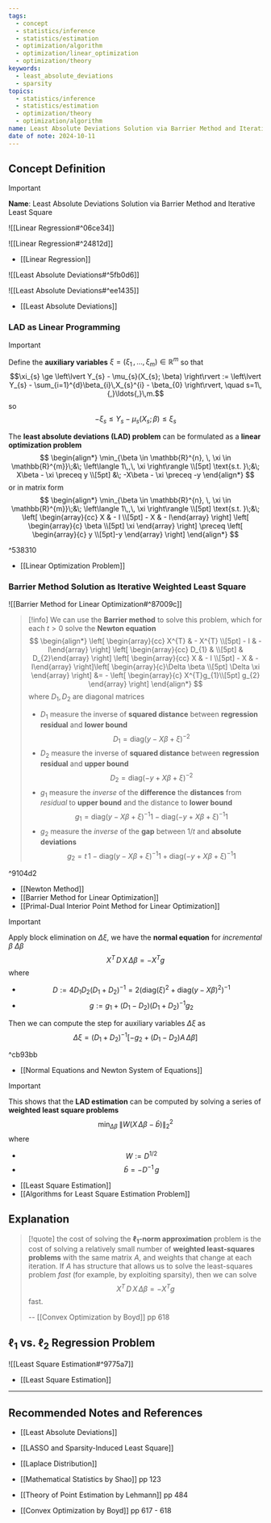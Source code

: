 ```yaml
---
tags:
  - concept
  - statistics/inference
  - statistics/estimation
  - optimization/algorithm
  - optimization/linear_optimization
  - optimization/theory
keywords:
  - least_absolute_deviations
  - sparsity
topics:
  - statistics/inference
  - statistics/estimation
  - optimization/theory
  - optimization/algorithm
name: Least Absolute Deviations Solution via Barrier Method and Iterative Least Square
date of note: 2024-10-11
---
```


## Concept Definition

>[!important]
>**Name**: Least Absolute Deviations Solution via Barrier Method and Iterative Least Square

![[Linear Regression#^06ce34]]

![[Linear Regression#^24812d]]

- [[Linear Regression]]

![[Least Absolute Deviations#^5fb0d6]]

![[Least Absolute Deviations#^ee1435]]

- [[Least Absolute Deviations]]

### LAD as Linear Programming

>[!important]
>Define the **auxiliary variables** $\xi = (\xi_{1} \,{,}\ldots{,}\,\xi_{m})\in \mathbb{R}^{m}$ so that 
>$$\xi_{s} \ge \left\lvert Y_{s} - \mu_{s}(X_{s}; \beta) \right\rvert := \left\lvert Y_{s} - \sum_{i=1}^{d}\beta_{i}\,X_{s}^{i} - \beta_{0}  \right\rvert, \quad s=1\,{,}\ldots{,}\,m.$$
>so
>$$
> -\xi_{s} \le Y_{s} - \mu_{s}(X_{s}; \beta)  \le \xi_{s}
>$$
>
>The **least  absolute deviations (LAD) problem** can be formulated as a **linear optimization problem**
>$$
>\begin{align*}
> \min_{\beta \in \mathbb{R}^{n}, \, \xi \in \mathbb{R}^{m}}\;&\; \left\langle  1\,,\, \xi   \right\rangle \\[5pt]
> \text{s.t. }\;&\; X\beta - \xi \preceq y \\[5pt]
> &\; -X\beta - \xi \preceq -y
>\end{align*}
>$$
>or in matrix form
>$$
>\begin{align*}
> \min_{\beta \in \mathbb{R}^{n}, \, \xi \in \mathbb{R}^{m}}\;&\; \left\langle  1\,,\, \xi   \right\rangle \\[5pt]
> \text{s.t. }\;&\; \left[ \begin{array}{cc} X & - I \\[5pt] - X & - I\end{array} \right] \left[ \begin{array}{c} \beta \\[5pt] \xi \end{array} \right] \preceq \left[ \begin{array}{c} y \\[5pt]-y \end{array} \right]
>\end{align*}
>$$

^538310

- [[Linear Optimization Problem]]

### Barrier Method Solution as Iterative Weighted Least Square

![[Barrier Method for Linear Optimization#^87009c]]


>[!info]
>We can use the **Barrier method** to solve this problem, which for each $t>0$ solve the **Newton equation**
>$$
>\begin{align*}
>\left[ \begin{array}{cc} X^{T} & - X^{T} \\[5pt] - I & - I\end{array} \right] \left[ \begin{array}{cc} D_{1} &  \\[5pt]  & D_{2}\end{array} \right] \left[ \begin{array}{cc} X & - I \\[5pt] - X & - I\end{array} \right]\left[ \begin{array}{c}\Delta \beta \\[5pt] \Delta \xi \end{array} \right]  &= - \left[ \begin{array}{c} X^{T}g_{1}\\[5pt] g_{2} \end{array} \right] 
>\end{align*}
>$$
>where $D_{1}, D_{2}$ are diagonal matrices
>-  $D_{1}$ measure the inverse of **squared distance** between **regression residual** and **lower bound**$$D_{1} = \text{diag}\left(y - X\beta + \xi \right)^{-2}$$
>- $D_{2}$ measure the inverse of **squared distance** between **regression residual** and **upper bound** $$D_{2} = \text{diag}\left(-y + X\beta + \xi \right)^{-2}$$
>- $g_{1}$ measure the *inverse* of the **difference** the **distances** from *residual* to **upper bound** and the distance to **lower bound** $$g_{1} = \text{diag}\left(y - X\beta + \xi \right)^{-1}1 - \text{diag}\left(-y + X\beta + \xi \right)^{-1}1$$
>- $g_{2}$ measure the *inverse* of the **gap** between $1 / t$ and **absolute deviations** $$g_{2} = t\,1 - \text{diag}\left(y - X\beta + \xi \right)^{-1}1 + \text{diag}\left(-y + X\beta + \xi \right)^{-1}1$$

^9104d2

- [[Newton Method]]
- [[Barrier Method for Linear Optimization]]
- [[Primal-Dual Interior Point Method for Linear Optimization]]

>[!important]
>Apply block elimination on $\Delta \xi$, we have the **normal equation** for *incremental* $\beta$ $\Delta \beta$
>$$
>X^{T}\,D\,X\,\Delta \beta = - X^{T}g
>$$
>where
>- $$D := 4D_{1}D_{2}(D_{1} + D_{2})^{-1} = 2 \left(\text{diag}(\xi)^2 + \text{diag}(y -X\beta)^2\right)^{-1}$$
>- $$g := g_{1} + (D_{1} - D_{2})(D_{1} + D_{2})^{-1}g_{2}$$
>  
>Then we can compute the step for auxiliary variables $\Delta \xi$  as $$\Delta \xi = (D_{1} + D_{2})^{-1}\left[-g_{2} + (D_{1} - D_{2})A\,\Delta \beta\right]$$  

^cb93bb

- [[Normal Equations and Newton System of Equations]]

>[!important]
>This shows that the **LAD estimation** can be computed by solving a series of **weighted least square problems**
>$$
>\min_{\Delta\beta}\; \lVert W (X\, \Delta\beta - \hat{b})  \rVert_{2}^{2} 
>$$
>where 
>- $$W := D^{1 / 2}$$
>- $$\hat{b} = -D^{-1}\,g $$

- [[Least Square Estimation]]
- [[Algorithms for Least Square Estimation Problem]]


## Explanation


>[!quote]
>the cost of solving the **$\ell_{1}$-norm approximation** problem is the cost of solving a relatively small number of **weighted least-squares problems** with the same matrix $A$, and weights that change at each iteration. If $A$ has structure that allows us to solve the least-squares problem *fast* (for example, by exploiting sparsity), then we can solve $$X^{T}\,D\,X\,\Delta \beta = - X^{T}g$$ fast.
>
>-- [[Convex Optimization by Boyd]] pp 618



## $\ell_{1}$ vs. $\ell_{2}$ Regression Problem

![[Least Square Estimation#^9775a7]]

- [[Least Square Estimation]]





-----------
##  Recommended Notes and References



- [[Least Absolute Deviations]]
- [[LASSO and Sparsity-Induced Least Square]]
- [[Laplace Distribution]]


- [[Mathematical Statistics by Shao]] pp 123
- [[Theory of Point Estimation by Lehmann]] pp 484
- [[Convex Optimization by Boyd]] pp 617 - 618